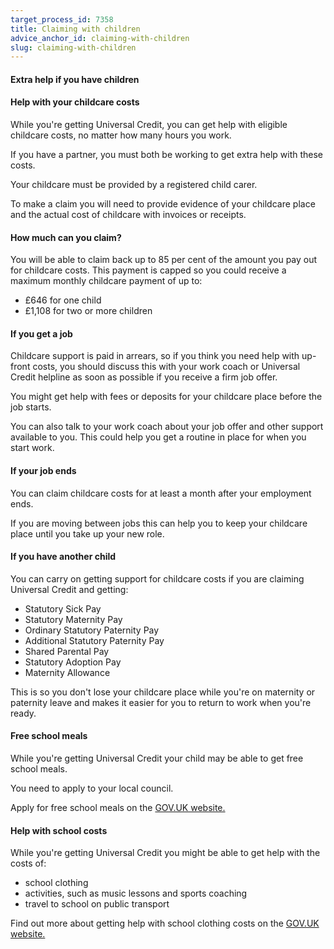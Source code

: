 ```yaml
---
target_process_id: 7358
title: Claiming with children
advice_anchor_id: claiming-with-children
slug: claiming-with-children
---
```

#### Extra help if you have children

#### Help with your childcare costs

While you're getting Universal Credit, you can get help with eligible childcare costs, no matter how many hours you work.

If you have a partner, you must both be working to get extra help with these costs.

Your childcare must be provided by a registered child carer.

To make a claim you will need to provide evidence of your childcare place and the actual cost of childcare with invoices or receipts.

#### How much can you claim?

You will be able to claim back up to 85 per cent of the amount you pay out for childcare costs.
This payment is capped so you could receive a maximum monthly childcare payment of up to:

* £646 for one child
* £1,108 for two or more children

#### If you get a job

Childcare support is paid in arrears, so if you think you need help with up-front costs, you should discuss this with your work coach or Universal Credit helpline as soon as possible if you receive a firm job offer.

You might get help with fees or deposits for your childcare place before the job starts.

You can also talk to your work coach about your job offer and other support available to you. This could help you get a routine in place for when you start work.

#### If your job ends

You can claim childcare costs for at least a month after your employment ends.

If you are moving between jobs this can help you to keep your childcare place until you take up your new role.

#### If you have another child

You can carry on getting support for childcare costs if you are claiming Universal Credit and getting:
* Statutory Sick Pay
* Statutory Maternity Pay
* Ordinary Statutory Paternity Pay
* Additional Statutory Paternity Pay
* Shared Parental Pay
* Statutory Adoption Pay
* Maternity Allowance

This is so you don't lose your childcare place while you're on maternity or paternity leave and makes it easier for you to return to work when you're ready.

#### Free school meals

While you're getting Universal Credit your child may be able to get free school meals.

You need to apply to your local council.

Apply for free school meals on the [GOV.UK website.](https://www.gov.uk/apply-free-school-meals)

#### Help with school costs

While you're getting Universal Credit you might be able to get help with the costs of:

* school clothing
* activities, such as music lessons and sports coaching
* travel to school on public transport

Find out more about getting help with school clothing costs on the [GOV.UK website.](https://www.gov.uk/help-school-clothing-costs)
